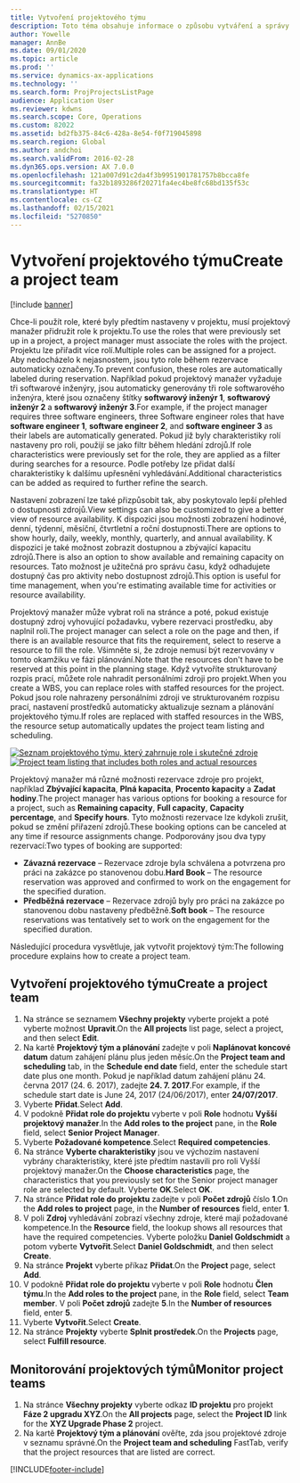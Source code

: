 ```yaml
---
title: Vytvoření projektového týmu
description: Toto téma obsahuje informace o způsobu vytváření a správy projektových týmů.
author: Yowelle
manager: AnnBe
ms.date: 09/01/2020
ms.topic: article
ms.prod: ''
ms.service: dynamics-ax-applications
ms.technology: ''
ms.search.form: ProjProjectsListPage
audience: Application User
ms.reviewer: kdwns
ms.search.scope: Core, Operations
ms.custom: 82022
ms.assetid: bd2fb375-84c6-428a-8e54-f0f719045898
ms.search.region: Global
ms.author: andchoi
ms.search.validFrom: 2016-02-28
ms.dyn365.ops.version: AX 7.0.0
ms.openlocfilehash: 121a007d91c2da4f3b9951901781757b8bcca8fe
ms.sourcegitcommit: fa32b1893286f20271fa4ec4be8fc68bd135f53c
ms.translationtype: HT
ms.contentlocale: cs-CZ
ms.lasthandoff: 02/15/2021
ms.locfileid: "5270850"
---
```

# <a name="create-a-project-team"></a><span data-ttu-id="b3546-103">Vytvoření projektového týmu</span><span class="sxs-lookup"><span data-stu-id="b3546-103">Create a project team</span></span>

[!include [banner](../includes/banner.md)]

<span data-ttu-id="b3546-104">Chce-li použít role, které byly předtím nastaveny v projektu, musí projektový manažer přidružit role k projektu.</span><span class="sxs-lookup"><span data-stu-id="b3546-104">To use the roles that were previously set up in a project, a project manager must associate the roles with the project.</span></span> <span data-ttu-id="b3546-105">Projektu lze přiřadit více rolí.</span><span class="sxs-lookup"><span data-stu-id="b3546-105">Multiple roles can be assigned for a project.</span></span> <span data-ttu-id="b3546-106">Aby nedocházelo k nejasnostem, jsou tyto role během rezervace automaticky označeny.</span><span class="sxs-lookup"><span data-stu-id="b3546-106">To prevent confusion, these roles are automatically labeled during reservation.</span></span> <span data-ttu-id="b3546-107">Například pokud projektový manažer vyžaduje tři softwarové inženýry, jsou automaticky generovány tři role softwarového inženýra, které jsou označeny štítky **softwarový inženýr 1**, **softwarový inženýr 2** a **softwarový inženýr 3**.</span><span class="sxs-lookup"><span data-stu-id="b3546-107">For example, if the project manager requires three software engineers, three Software engineer roles that have **software engineer 1**, **software engineer 2**, and **software engineer 3** as their labels are automatically generated.</span></span> <span data-ttu-id="b3546-108">Pokud již byly charakteristiky rolí nastaveny pro roli, použijí se jako filtr během hledání zdrojů.</span><span class="sxs-lookup"><span data-stu-id="b3546-108">If role characteristics were previously set for the role, they are applied as a filter during searches for a resource.</span></span> <span data-ttu-id="b3546-109">Podle potřeby lze přidat další charakteristiky k dalšímu upřesnění vyhledávání.</span><span class="sxs-lookup"><span data-stu-id="b3546-109">Additional characteristics can be added as required to further refine the search.</span></span>

<span data-ttu-id="b3546-110">Nastavení zobrazení lze také přizpůsobit tak, aby poskytovalo lepší přehled o dostupnosti zdrojů.</span><span class="sxs-lookup"><span data-stu-id="b3546-110">View settings can also be customized to give a better view of resource availability.</span></span> <span data-ttu-id="b3546-111">K dispozici jsou možnosti zobrazení hodinové, denní, týdenní, měsíční, čtvrtletní a roční dostupnosti.</span><span class="sxs-lookup"><span data-stu-id="b3546-111">There are options to show hourly, daily, weekly, monthly, quarterly, and annual availability.</span></span> <span data-ttu-id="b3546-112">K dispozici je také možnost zobrazit dostupnou a zbývající kapacitu zdrojů.</span><span class="sxs-lookup"><span data-stu-id="b3546-112">There is also an option to show available and remaining capacity on resources.</span></span> <span data-ttu-id="b3546-113">Tato možnost je užitečná pro správu času, když odhadujete dostupný čas pro aktivity nebo dostupnost zdrojů.</span><span class="sxs-lookup"><span data-stu-id="b3546-113">This option is useful for time management, when you're estimating available time for activities or resource availability.</span></span>

<span data-ttu-id="b3546-114">Projektový manažer může vybrat roli na stránce a poté, pokud existuje dostupný zdroj vyhovující požadavku, vybere rezervaci prostředku, aby naplnil roli.</span><span class="sxs-lookup"><span data-stu-id="b3546-114">The project manager can select a role on the page and then, if there is an available resource that fits the requirement, select to reserve a resource to fill the role.</span></span> <span data-ttu-id="b3546-115">Všimněte si, že zdroje nemusí být rezervovány v tomto okamžiku ve fázi plánování.</span><span class="sxs-lookup"><span data-stu-id="b3546-115">Note that the resources don't have to be reserved at this point in the planning stage.</span></span> <span data-ttu-id="b3546-116">Když vytvoříte strukturovaný rozpis prací, můžete role nahradit personálními zdroji pro projekt.</span><span class="sxs-lookup"><span data-stu-id="b3546-116">When you create a WBS, you can replace roles with staffed resources for the project.</span></span> <span data-ttu-id="b3546-117">Pokud jsou role nahrazeny personálními zdroji ve strukturovaném rozpisu prací, nastavení prostředků automaticky aktualizuje seznam a plánování projektového týmu.</span><span class="sxs-lookup"><span data-stu-id="b3546-117">If roles are replaced with staffed resources in the WBS, the resource setup automatically updates the project team listing and scheduling.</span></span>

<span data-ttu-id="b3546-118">[![Seznam projektového týmu, který zahrnuje role i skutečné zdroje](./media/projectresourcing03-1024x368.jpg)](./media/projectresourcing03.jpg)</span><span class="sxs-lookup"><span data-stu-id="b3546-118">[![Project team listing that includes both roles and actual resources](./media/projectresourcing03-1024x368.jpg)](./media/projectresourcing03.jpg)</span></span> 

<span data-ttu-id="b3546-119">Projektový manažer má různé možnosti rezervace zdroje pro projekt, například **Zbývající kapacita**, **Plná kapacita**, **Procento kapacity** a **Zadat hodiny**.</span><span class="sxs-lookup"><span data-stu-id="b3546-119">The project manager has various options for booking a resource for a project, such as **Remaining capacity**, **Full capacity**, **Capacity percentage**, and **Specify hours**.</span></span> <span data-ttu-id="b3546-120">Tyto možnosti rezervace lze kdykoli zrušit, pokud se změní přiřazení zdrojů.</span><span class="sxs-lookup"><span data-stu-id="b3546-120">These booking options can be canceled at any time if resource assignments change.</span></span> <span data-ttu-id="b3546-121">Podporovány jsou dva typy rezervací:</span><span class="sxs-lookup"><span data-stu-id="b3546-121">Two types of booking are supported:</span></span>

- <span data-ttu-id="b3546-122">**Závazná rezervace** – Rezervace zdroje byla schválena a potvrzena pro práci na zakázce po stanovenou dobu.</span><span class="sxs-lookup"><span data-stu-id="b3546-122">**Hard Book** – The resource reservation was approved and confirmed to work on the engagement for the specified duration.</span></span>
- <span data-ttu-id="b3546-123">**Předběžná rezervace** – Rezervace zdrojů byly pro práci na zakázce po stanovenou dobu nastaveny předběžně.</span><span class="sxs-lookup"><span data-stu-id="b3546-123">**Soft book** – The resource reservations was tentatively set to work on the engagement for the specified duration.</span></span>

<span data-ttu-id="b3546-124">Následující procedura vysvětluje, jak vytvořit projektový tým:</span><span class="sxs-lookup"><span data-stu-id="b3546-124">The following procedure explains how to create a project team.</span></span>

## <a name="create-a-project-team"></a><span data-ttu-id="b3546-125">Vytvoření projektového týmu</span><span class="sxs-lookup"><span data-stu-id="b3546-125">Create a project team</span></span>

1. <span data-ttu-id="b3546-126">Na stránce se seznamem **Všechny projekty** vyberte projekt a poté vyberte možnost **Upravit**.</span><span class="sxs-lookup"><span data-stu-id="b3546-126">On the **All projects** list page, select a project, and then select **Edit**.</span></span>
2. <span data-ttu-id="b3546-127">Na kartě **Projektový tým a plánování** zadejte v poli **Naplánovat koncové datum** datum zahájení plánu plus jeden měsíc.</span><span class="sxs-lookup"><span data-stu-id="b3546-127">On the **Project team and scheduling** tab, in the **Schedule end date** field, enter the schedule start date plus one month.</span></span> <span data-ttu-id="b3546-128">Pokud je například datum zahájení plánu 24. června 2017 (24. 6. 2017), zadejte **24. 7. 2017**.</span><span class="sxs-lookup"><span data-stu-id="b3546-128">For example, if the schedule start date is June 24, 2017 (24/06/2017), enter **24/07/2017**.</span></span>
3. <span data-ttu-id="b3546-129">Vyberte **Přidat**.</span><span class="sxs-lookup"><span data-stu-id="b3546-129">Select **Add**.</span></span>
4. <span data-ttu-id="b3546-130">V podokně **Přidat role do projektu** vyberte v poli **Role** hodnotu **Vyšší projektový manažer**.</span><span class="sxs-lookup"><span data-stu-id="b3546-130">In the **Add roles to the project** pane, in the **Role** field, select **Senior Project Manager**.</span></span>
5. <span data-ttu-id="b3546-131">Vyberte **Požadované kompetence**.</span><span class="sxs-lookup"><span data-stu-id="b3546-131">Select **Required competencies**.</span></span>
6. <span data-ttu-id="b3546-132">Na stránce **Vyberte charakteristiky** jsou ve výchozím nastavení vybrány charakteristiky, které jste předtím nastavili pro roli Vyšší projektový manažer.</span><span class="sxs-lookup"><span data-stu-id="b3546-132">On the **Choose characteristics** page, the characteristics that you previously set for the Senior project manager role are selected by default.</span></span> <span data-ttu-id="b3546-133">Vyberte **OK**.</span><span class="sxs-lookup"><span data-stu-id="b3546-133">Select **OK**.</span></span>
7. <span data-ttu-id="b3546-134">Na stránce **Přidat role do projektu** zadejte v poli **Počet zdrojů** číslo **1**.</span><span class="sxs-lookup"><span data-stu-id="b3546-134">On the **Add roles to project** page, in the **Number of resources** field, enter **1**.</span></span>
8. <span data-ttu-id="b3546-135">V poli **Zdroj** vyhledávání zobrazí všechny zdroje, které mají požadované kompetence.</span><span class="sxs-lookup"><span data-stu-id="b3546-135">In the **Resource** field, the lookup shows all resources that have the required competencies.</span></span> <span data-ttu-id="b3546-136">Vyberte položku **Daniel Goldschmidt** a potom vyberte **Vytvořit**.</span><span class="sxs-lookup"><span data-stu-id="b3546-136">Select **Daniel Goldschmidt**, and then select **Create**.</span></span>
9. <span data-ttu-id="b3546-137">Na stránce **Projekt** vyberte příkaz **Přidat**.</span><span class="sxs-lookup"><span data-stu-id="b3546-137">On the **Project** page, select **Add**.</span></span>
10. <span data-ttu-id="b3546-138">V podokně **Přidat role do projektu** vyberte v poli **Role** hodnotu **Člen týmu**.</span><span class="sxs-lookup"><span data-stu-id="b3546-138">In the **Add roles to the project** pane, in the **Role** field, select **Team member**.</span></span> <span data-ttu-id="b3546-139">V poli **Počet zdrojů** zadejte **5**.</span><span class="sxs-lookup"><span data-stu-id="b3546-139">In the **Number of resources** field, enter **5**.</span></span>
11. <span data-ttu-id="b3546-140">Vyberte **Vytvořit**.</span><span class="sxs-lookup"><span data-stu-id="b3546-140">Select **Create**.</span></span>
12. <span data-ttu-id="b3546-141">Na stránce **Projekty** vyberte **Splnit prostředek**.</span><span class="sxs-lookup"><span data-stu-id="b3546-141">On the **Projects** page, select **Fulfill resource**.</span></span>

## <a name="monitor-project-teams"></a><span data-ttu-id="b3546-142">Monitorování projektových týmů</span><span class="sxs-lookup"><span data-stu-id="b3546-142">Monitor project teams</span></span>
1. <span data-ttu-id="b3546-143">Na stránce **Všechny projekty** vyberte odkaz **ID projektu** pro projekt **Fáze 2 upgradu XYZ**.</span><span class="sxs-lookup"><span data-stu-id="b3546-143">On the **All projects** page, select the **Project ID** link for the **XYZ Upgrade Phase 2** project.</span></span>
2. <span data-ttu-id="b3546-144">Na kartě **Projektový tým a plánování** ověřte, zda jsou projektové zdroje v seznamu správné.</span><span class="sxs-lookup"><span data-stu-id="b3546-144">On the **Project team and scheduling** FastTab, verify that the project resources that are listed are correct.</span></span>


[!INCLUDE[footer-include](../includes/footer-banner.md)]